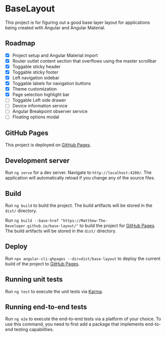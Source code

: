# BaseLayout

This project is for figuring out a good base layer layout for applications being created with Angular and Angular Material.

## Roadmap

- [x] Project setup and Angular Material import
- [x] Router outlet content section that overflows using the master scrollbar
- [x] Toggable sticky header
- [x] Toggable sticky footer
- [x] Left navigation sidebar
- [x] Toggable labels for navigation buttons
- [x] Theme customization
- [x] Page selection highlight bar
- [ ] Toggable Left side drawer
- [ ] Device information service
- [ ] Angular Breakpoint observer service
- [ ] Floating options modal

## GitHub Pages

This project is deployed on [GitHub Pages](https://matthew-the-developer.github.io/base-layout/).

## Development server

Run `ng serve` for a dev server. Navigate to `http://localhost:4200/`. The application will automatically reload if you change any of the source files.

## Build

Run `ng build` to build the project. The build artifacts will be stored in the `dist/` directory.

Run `ng build --base-href "https://Matthew-The-Developer.github.io/base-layout/"` to build the project for [GitHub Pages](https://matthew-the-developer.github.io/base-layout/). The build artifacts will be stored in the `dist/` directory.

## Deploy

Run `npx angular-cli-ghpages --dir=dist/base-layout` to deploy the current build of the project to [GitHub Pages](https://matthew-the-developer.github.io/base-layout/).

## Running unit tests

Run `ng test` to execute the unit tests via [Karma](https://karma-runner.github.io).

## Running end-to-end tests

Run `ng e2e` to execute the end-to-end tests via a platform of your choice. To use this command, you need to first add a package that implements end-to-end testing capabilities.


